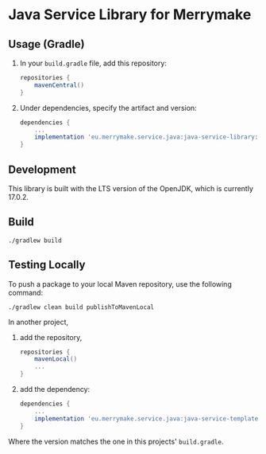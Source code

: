 # Java Service Library for Merrymake

## Usage (Gradle)

1. In your `build.gradle` file, add this repository:

   ```groovy
   repositories {
       mavenCentral()
   }
   ```

1. Under dependencies, specify the artifact and version:

   ```groovy
   dependencies {
       ...
       implementation 'eu.merrymake.service.java:java-service-library:<version>'
   }
   ```

## Development

This library is built with the LTS version of the OpenJDK,
which is currently 17.0.2.

## Build

```shell
./gradlew build
```

## Testing Locally

To push a package to your local Maven repository, use the following command:

```shell
./gradlew clean build publishToMavenLocal
```

In another project,

1. add the repository,

   ```groovy
   repositories {
       mavenLocal()
       ...
   }
   ```

1. add the dependency:

   ```groovy
   dependencies {
       ...
       implementation 'eu.merrymake.service.java:java-service-template:0.1.0-SNAPSHOT'
   }
   ```

Where the version matches the one in this projects' `build.gradle`.